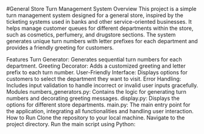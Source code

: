 #General Store Turn Management System
Overview
This project is a simple turn management system designed for a general store, inspired by the ticketing systems used in banks and other service-oriented businesses. It helps manage customer queues for different departments within the store, such as cosmetics, perfumery, and drugstore sections. The system generates unique turn numbers with letter prefixes for each department and provides a friendly greeting for customers.

Features
Turn Generator: Generates sequential turn numbers for each department.
Greeting Decorator: Adds a customized greeting and letter prefix to each turn number.
User-Friendly Interface: Displays options for customers to select the department they want to visit.
Error Handling: Includes input validation to handle incorrect or invalid user inputs gracefully.
Modules
numbers_generators.py: Contains the logic for generating turn numbers and decorating greeting messages.
display.py: Displays the options for different store departments.
main.py: The main entry point for the application, integrating all functionalities and handling user interaction.
How to Run
Clone the repository to your local machine.
Navigate to the project directory.
Run the main script using Python:
